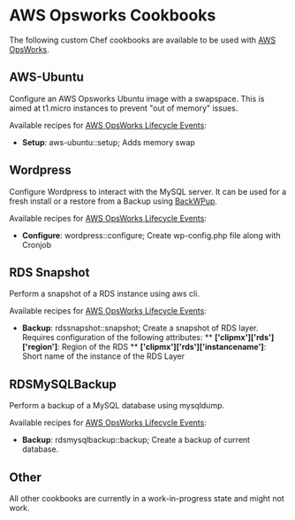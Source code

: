 # AWS Opsworks Cookbooks


The following custom Chef cookbooks are available to be used with [AWS OpsWorks](http://aws.amazon.com/opsworks/).

## AWS-Ubuntu

Configure an AWS Opsworks Ubuntu image with a swapspace. This is aimed at t1.micro instances to prevent "out of memory" issues.

Available recipes for [AWS OpsWorks Lifecycle Events](http://docs.aws.amazon.com/opsworks/latest/userguide/workingcookbook-events.html):
* **Setup**: aws-ubuntu::setup; Adds memory swap


## Wordpress

Configure Wordpress to interact with the MySQL server. It can be used for a fresh install or a restore from a Backup using [BackWPup](http://wordpress.org/plugins/backwpup/).

Available recipes for [AWS OpsWorks Lifecycle Events](http://docs.aws.amazon.com/opsworks/latest/userguide/workingcookbook-events.html):
* **Configure**: wordpress::configure; Create wp-config.php file along with Cronjob

## RDS Snapshot

Perform a snapshot of a RDS instance using aws cli.

Available recipes for [AWS OpsWorks Lifecycle Events](http://docs.aws.amazon.com/opsworks/latest/userguide/workingcookbook-events.html):
* **Backup**: rdssnapshot::snapshot; Create a snapshot of RDS layer. Requires configuration of the following attributes: 
** **['clipmx']['rds']['region']**: Region of the RDS
** **['clipmx']['rds']['instancename']**: Short name of the instance of the RDS Layer


## RDSMySQLBackup

Perform a backup of a MySQL database using mysqldump.

Available recipes for [AWS OpsWorks Lifecycle Events](http://docs.aws.amazon.com/opsworks/latest/userguide/workingcookbook-events.html):
* **Backup**: rdsmysqlbackup::backup; Create a backup of current database.

## Other
All other cookbooks are currently in a work-in-progress state and might not work.
